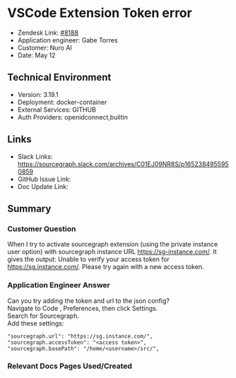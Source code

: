 
# VSCode Extension Token error <!-- Ticket Title  Hint: include keywords to make it searchable -->

- Zendesk Link: [#8188](https://sourcegraph.zendesk.com/agent/tickets/8188)
- Application engineer: Gabe Torres
- Customer: Nuro AI <!-- Redact if this contains personally identifying information -->
- Date: May 12

<!-- Data populated from integration, speak to Ben Gordon or Michael Bali if not working -->
<!-- During Internal team trial, fill missing data manually (we are waiting for all data to sync) -->

## Technical Environment
- Version: 3.19.1​
- Deployment: docker-container
- External Services: GITHUB
- Auth Providers: openidconnect,builtin


## Links
<!-- Data for application engineer manual entry -->
- Slack Links: https://sourcegraph.slack.com/archives/C01EJ09NR8S/p1652384955950859
- GitHub Issue Link:
- Doc Update Link:

## Summary
### Customer Question
When I try to activate sourcegraph extension (using the private instance user option) with sourcegraph instance URL https://sg-instance.com/. It gives the output:
Unable to verify your access token for https://sg.instance.com/. Please try again with a new access token.

### Application Engineer Answer
Can you try adding the token and url to the json config?  
Navigate to Code , Preferences, then click Settings.  
Search for Sourcegraph.  
Add these settings:

```
"sourcegraph.url": "https://sg.instance.com/",
"sourcegraph.accessToken": "<access token>",
"sourcegraph.basePath": "/home/<username>/src/",
```


### Relevant Docs Pages Used/Created

<!-- Once complete, upload a copy to https://github.com/sourcegraph/support-tools-internal/tree/main/resolved-tickets as a .md file -->
<!-- Name the file 8188.md -->

